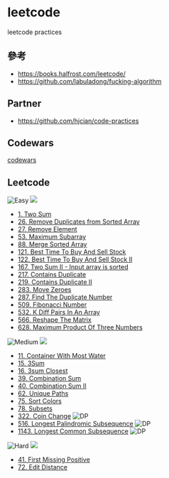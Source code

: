 # leetcode

leetcode practices

## 參考

- https://books.halfrost.com/leetcode/
- https://github.com/labuladong/fucking-algorithm

## Partner

- https://github.com/hjcian/code-practices

## Codewars

[codewars](https://github.com/hongtw/leetcode/tree/master/codewars)

## Leetcode

![Easy](https://img.shields.io/badge/LeetCode-Easy-5CB85C.svg)
![](https://img.shields.io/badge/Done-16-blue)

- [1. Two Sum](https://github.com/hongtw/leetcode/tree/master/leetcode/0001.Two-Sum)
- [26. Remove Duplicates from Sorted Array](https://github.com/hongtw/leetcode/tree/master/leetcode/0026.Remove-Duplicates-from-Sorted-Array)
- [27. Remove Element](https://github.com/hongtw/leetcode/tree/master/leetcode/0027.Remove-Element)
- [53. Maximum Subarray](https://github.com/hongtw/leetcode/tree/master/leetcode/0053.Maximum-Subarray)
- [88. Merge Sorted Array](https://github.com/hongtw/leetcode/tree/master/leetcode/0088.Merge-Sorted-Array)
- [121. Best Time To Buy And Sell Stock](https://github.com/hongtw/leetcode/tree/master/leetcode/0121.Best-Time-To-Buy-And-Sell-Stock)
- [122. Best Time To Buy And Sell Stock II](https://github.com/hongtw/leetcode/tree/master/leetcode/0122.Best-Time-To-Buy-And-Sell-Stock-II)
- [167. Two Sum II - Input array is sorted](https://github.com/hongtw/leetcode/tree/master/leetcode/0167.Two-Sum-II-Input-Array-Is-Sorted)
- [217. Contains Duplicate](https://github.com/hongtw/leetcode/tree/master/leetcode/0217.Contains-Duplicate)
- [219. Contains Duplicate II](https://github.com/hongtw/leetcode/tree/master/leetcode/0219.Contains-Duplicate-II)
- [283. Move Zeroes](https://github.com/hongtw/leetcode/tree/master/leetcode/0283.Move-Zeroes)
- [287. Find The Duplicate Number](https://github.com/hongtw/leetcode/tree/master/leetcode/0287.Find-The-Duplicate-Number)
- [509. Fibonacci Number](https://github.com/hongtw/leetcode/tree/master/leetcode/0509.Fibonacci-Number)
- [532. K Diff Pairs In An Array](https://github.com/hongtw/leetcode/tree/master/leetcode/0532.K-Diff-Pairs-In-An-Array)
- [566. Reshape The Matrix](https://github.com/hongtw/leetcode/tree/master/leetcode/0566.Reshape-The-Matrix)
- [628. Maximum Product Of Three Numbers](https://github.com/hongtw/leetcode/tree/master/leetcode/0628.Maximum-Product-Of-Three-Numbers)

![Medium](https://img.shields.io/badge/LeetCode-Medium-F0AD4E.svg)
![](https://img.shields.io/badge/Done-11-blue)

- [11. Container With Most Water](https://github.com/hongtw/leetcode/tree/master/leetcode/0011.Container-With-Most-Water)
- [15. 3Sum](https://github.com/hongtw/leetcode/tree/master/leetcode/0015.3sum)
- [16. 3sum Closest](https://github.com/hongtw/leetcode/tree/master/leetcode/0016.3sum-Closest)
- [39. Combination Sum](https://github.com/hongtw/leetcode/tree/master/leetcode/0039.Combination-Sum)
- [40. Combination Sum II](https://github.com/hongtw/leetcode/tree/master/leetcode/0040.Combination-Sum-II)
- [62. Unique Paths](https://github.com/hongtw/leetcode/tree/master/leetcode/0062.Unique-Paths)
- [75. Sort Colors](https://github.com/hongtw/leetcode/tree/master/leetcode/0075.Sort-Colors)
- [78. Subsets](https://github.com/hongtw/leetcode/tree/master/leetcode/0078.Subsets)
- [322. Coin Change](https://github.com/hongtw/leetcode/tree/master/leetcode/0322.Coin-Change) ![DP](https://img.shields.io/badge/DP-9F88FF.svg?style=plastic)
- [516. Longest Palindromic Subsequence](https://github.com/hongtw/coding-life/tree/master/leetcode/0516.Longest-Palindromic-Subsequence) ![DP](https://img.shields.io/badge/DP-9F88FF.svg?style=plastic)
- [1143. Longest Common Subsequence](https://github.com/hongtw/leetcode/tree/master/leetcode/1143.Longest-Common-Subsequence) ![DP](https://img.shields.io/badge/DP-9F88FF.svg?style=plastic)

![Hard](https://img.shields.io/badge/LeetCode-Hard-D9534F.svg)
![](https://img.shields.io/badge/Done-1-blue)

- [41. First Missing Positive](https://github.com/hongtw/leetcode/tree/master/leetcode/0041.First-Missing-Positive)
- [72. Edit Distance](https://github.com/hongtw/coding-life/tree/master/leetcode/0072.Edit-Distance)
